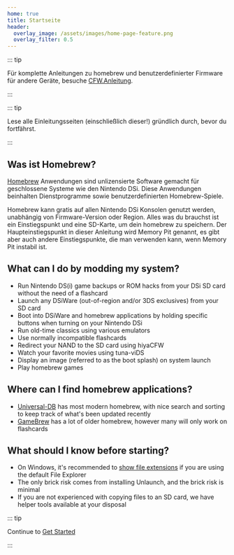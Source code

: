 ```yaml
---
home: true
title: Startseite
header:
  overlay_image: /assets/images/home-page-feature.png
  overlay_filter: 0.5
---
```


::: tip

Für komplette Anleitungen zu homebrew und benutzerdefinierter Firmware für andere Geräte, besuche [CFW.Anleitung](https://cfw.guide/).

:::

::: tip

Lese alle Einleitungsseiten (einschließlich dieser!) gründlich durch, bevor du fortfährst.

:::

## Was ist Homebrew?

[Homebrew](https://en.wikipedia.org/wiki/Homebrew_(video_games)) Anwendungen sind unlizensierte Software gemacht für geschlossene Systeme wie den Nintendo DSi. Diese Anwendungen beinhalten Dienstprogramme sowie benutzerdefinierten Homebrew-Spiele.

Homebrew kann gratis auf allen Nintendo DSi Konsolen genutzt werden, unabhängig von Firmware-Version oder Region. Alles was du brauchst ist ein Einstiegspunkt und eine SD-Karte, um dein homebrew zu speichern. Der Haupteinstiegspunkt in dieser Anleitung wird Memory Pit genannt, es gibt aber auch andere Einstiegspunkte, die man verwenden kann, wenn Memory Pit instabil ist.

## What can I do by modding my system?

- Run Nintendo DS(i) game backups or ROM hacks from your DSi SD card without the need of a flashcard
- Launch any DSiWare (out-of-region and/or 3DS exclusives) from your SD card
- Boot into DSiWare and homebrew applications by holding specific buttons when turning on your Nintendo DSi
- Run old-time classics using various emulators
- Use normally incompatible flashcards
- Redirect your NAND to the SD card using hiyaCFW
- Watch your favorite movies using tuna-viDS
- Display an image (referred to as the boot splash) on system launch
- Play homebrew games

## Where can I find homebrew applications?

- [Universal-DB](https://db.universal-team.net/ds) has most modern homebrew, with nice search and sorting to keep track of what's been updated recently
- [GameBrew](https://www.gamebrew.org/wiki/List_of_all_DS_homebrew) has a lot of older homebrew, however many will only work on flashcards

## What should I know before starting?

- On Windows, it's recommended to [show file extensions](file-extensions-windows.html) if you are using the default File Explorer
- The only brick risk comes from installing Unlaunch, and the brick risk is minimal
- If you are not experienced with copying files to an SD card, we have helper tools available at your disposal

::: tip

Continue to [Get Started](get-started.html)

:::
